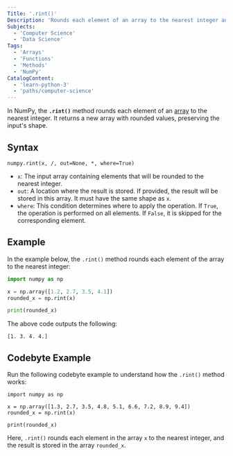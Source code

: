 ```yaml
---
Title: '.rint()'
Description: 'Rounds each element of an array to the nearest integer and returns a new array with the rounded values.'
Subjects:
  - 'Computer Science'
  - 'Data Science'
Tags:
  - 'Arrays'
  - 'Functions'
  - 'Methods'
  - 'NumPy'
CatalogContent:
  - 'learn-python-3'
  - 'paths/computer-science'
---
```


In NumPy, the **`.rint()`** method rounds each element of an [array](https://www.codecademy.com/resources/docs/numpy/ndarray) to the nearest integer. It returns a new array with rounded values, preserving the input's shape.

## Syntax

```pseudo
numpy.rint(x, /, out=None, *, where=True)
```

- `x`: The input array containing elements that will be rounded to the nearest integer.
- `out`: A location where the result is stored. If provided, the result will be stored in this array. It must have the same shape as `x`.
- `where`: This condition determines where to apply the operation. If `True`, the operation is performed on all elements. If `False`, it is skipped for the corresponding element.

## Example

In the example below, the `.rint()` method rounds each element of the array to the nearest integer:

```py
import numpy as np

x = np.array([1.2, 2.7, 3.5, 4.1])
rounded_x = np.rint(x)

print(rounded_x)
```

The above code outputs the following:

```shell
[1. 3. 4. 4.]
```

## Codebyte Example

Run the following codebyte example to understand how the `.rint()` method works:

```codebyte/python
import numpy as np

x = np.array([1.3, 2.7, 3.5, 4.8, 5.1, 6.6, 7.2, 8.9, 9.4])
rounded_x = np.rint(x)

print(rounded_x)
```

Here, `.rint()` rounds each element in the array `x` to the nearest integer, and the result is stored in the array `rounded_x`.
